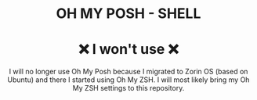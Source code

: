 <h1 align="center">
  OH MY POSH - SHELL
</h1>

<h1 align="center">
  <a>❌ I won't use ❌</a>
</h1>

<p align="center">
    I will no longer use Oh My Posh because I migrated to Zorin OS (based on Ubuntu) and there I started using Oh My ZSH. I will most likely bring my Oh My ZSH settings to this repository.
</p>
